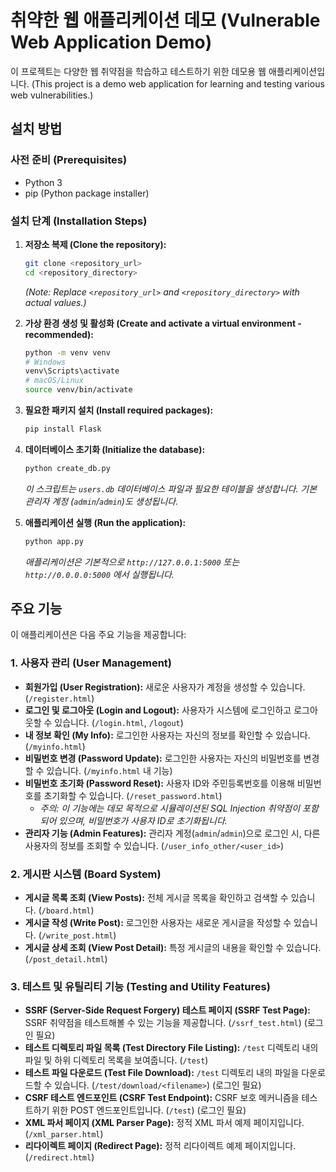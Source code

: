 # 취약한 웹 애플리케이션 데모 (Vulnerable Web Application Demo)
이 프로젝트는 다양한 웹 취약점을 학습하고 테스트하기 위한 데모용 웹 애플리케이션입니다. (This project is a demo web application for learning and testing various web vulnerabilities.)

## 설치 방법
### 사전 준비 (Prerequisites)
- Python 3
- pip (Python package installer)

### 설치 단계 (Installation Steps)
1.  **저장소 복제 (Clone the repository):**
    ```bash
    git clone <repository_url>
    cd <repository_directory>
    ```
    *(Note: Replace `<repository_url>` and `<repository_directory>` with actual values.)*

2.  **가상 환경 생성 및 활성화 (Create and activate a virtual environment - recommended):**
    ```bash
    python -m venv venv
    # Windows
    venv\Scripts\activate
    # macOS/Linux
    source venv/bin/activate
    ```

3.  **필요한 패키지 설치 (Install required packages):**
    ```bash
    pip install Flask
    ```

4.  **데이터베이스 초기화 (Initialize the database):**
    ```bash
    python create_db.py
    ```
    *이 스크립트는 `users.db` 데이터베이스 파일과 필요한 테이블을 생성합니다. 기본 관리자 계정 (`admin`/`admin`)도 생성됩니다.*

5.  **애플리케이션 실행 (Run the application):**
    ```bash
    python app.py
    ```
    *애플리케이션은 기본적으로 `http://127.0.0.1:5000` 또는 `http://0.0.0.0:5000` 에서 실행됩니다.*

## 주요 기능
이 애플리케이션은 다음 주요 기능을 제공합니다:

### 1. 사용자 관리 (User Management)
*   **회원가입 (User Registration):** 새로운 사용자가 계정을 생성할 수 있습니다. (`/register.html`)
*   **로그인 및 로그아웃 (Login and Logout):** 사용자가 시스템에 로그인하고 로그아웃할 수 있습니다. (`/login.html`, `/logout`)
*   **내 정보 확인 (My Info):** 로그인한 사용자는 자신의 정보를 확인할 수 있습니다. (`/myinfo.html`)
*   **비밀번호 변경 (Password Update):** 로그인한 사용자는 자신의 비밀번호를 변경할 수 있습니다. (`/myinfo.html` 내 기능)
*   **비밀번호 초기화 (Password Reset):** 사용자 ID와 주민등록번호를 이용해 비밀번호를 초기화할 수 있습니다. (`/reset_password.html`)
    *   *주의: 이 기능에는 데모 목적으로 시뮬레이션된 SQL Injection 취약점이 포함되어 있으며, 비밀번호가 사용자 ID로 초기화됩니다.*
*   **관리자 기능 (Admin Features):** 관리자 계정(`admin`/`admin`)으로 로그인 시, 다른 사용자의 정보를 조회할 수 있습니다. (`/user_info_other/<user_id>`)

### 2. 게시판 시스템 (Board System)
*   **게시글 목록 조회 (View Posts):** 전체 게시글 목록을 확인하고 검색할 수 있습니다. (`/board.html`)
*   **게시글 작성 (Write Post):** 로그인한 사용자는 새로운 게시글을 작성할 수 있습니다. (`/write_post.html`)
*   **게시글 상세 조회 (View Post Detail):** 특정 게시글의 내용을 확인할 수 있습니다. (`/post_detail.html`)

### 3. 테스트 및 유틸리티 기능 (Testing and Utility Features)
*   **SSRF (Server-Side Request Forgery) 테스트 페이지 (SSRF Test Page):** SSRF 취약점을 테스트해볼 수 있는 기능을 제공합니다. (`/ssrf_test.html`) (로그인 필요)
*   **테스트 디렉토리 파일 목록 (Test Directory File Listing):** `/test` 디렉토리 내의 파일 및 하위 디렉토리 목록을 보여줍니다. (`/test`)
*   **테스트 파일 다운로드 (Test File Download):** `/test` 디렉토리 내의 파일을 다운로드할 수 있습니다. (`/test/download/<filename>`) (로그인 필요)
*   **CSRF 테스트 엔드포인트 (CSRF Test Endpoint):** CSRF 보호 메커니즘을 테스트하기 위한 POST 엔드포인트입니다. (`/test`) (로그인 필요)
*   **XML 파서 페이지 (XML Parser Page):** 정적 XML 파서 예제 페이지입니다. (`/xml_parser.html`)
*   **리다이렉트 페이지 (Redirect Page):** 정적 리다이렉트 예제 페이지입니다. (`/redirect.html`)
